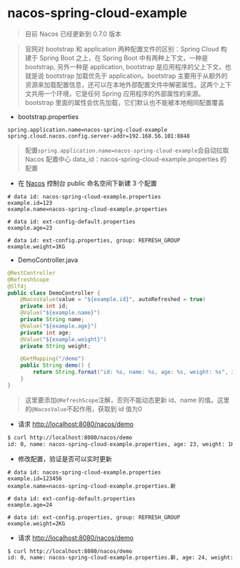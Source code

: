 # nacos-spring-cloud-example
> 目前 Nacos 已经更新到 0.7.0 版本

> 官网对 bootstrap 和 application 两种配置文件的区别：Spring Cloud 构建于 Spring Boot 之上，在 Spring Boot 中有两种上下文，一种是 bootstrap, 另外一种是 application, bootstrap 是应用程序的父上下文，也就是说 bootstrap 加载优先于 application。bootstrap 主要用于从额外的资源来加载配置信息，还可以在本地外部配置文件中解密属性。这两个上下文共用一个环境，它是任何 Spring 应用程序的外部属性的来源。bootstrap 里面的属性会优先加载，它们默认也不能被本地相同配置覆盖

- bootstrap.properties
```properties
spring.application.name=nacos-spring-cloud-example
spring.cloud.nacos.config.server-addr=192.168.56.101:8848
```
> 配置`spring.application.name=nacos-spring-cloud-example`会自动拉取 Nacos 配置中心 data_id：nacos-spring-cloud-example.properties 的配置

- 在 [Nacos](https://nacos.io/zh-cn/) 控制台 public 命名空间下新建 3 个配置
```properties
# data id: nacos-spring-cloud-example.properties
example.id=123
example.name=nacos-spring-cloud-example.properties

# data id: ext-config-default.properties
example.age=23

# data id: ext-config.properties, group: REFRESH_GROUP
example.weight=1KG
```

- DemoController.java
```java
@RestController
@RefreshScope
@Slf4j
public class DemoController {
    @NacosValue(value = "${example.id}", autoRefreshed = true)
    private int id;
    @Value("${example.name}")
    private String name;
    @Value("${example.age}")
    private int age;
    @Value("${example.weight}")
    private String weight;

    @GetMapping("/demo")
    public String demo() {
        return String.format("id: %s, name: %s, age: %s, weight: %s", id, name, age, weight);
    }
}
```
> 这里要添加`@RefreshScope`注解，否则不能动态更新 id、name 的值。这里的`@NacosValue`不起作用，获取到 id 值为0

- 请求 [http://localhost:8080/nacos/demo](http://localhost:8080/nacos/demo)
```bash
$ curl http://localhost:8080/nacos/demo
id: 0, name: nacos-spring-cloud-example.properties, age: 23, weight: 1KG
```

- 修改配置，验证是否可以实时更新
```properties
# data id: nacos-spring-cloud-example.properties
example.id=123456
example.name=nacos-spring-cloud-example.properties.新

# data id: ext-config-default.properties
example.age=24

# data id: ext-config.properties, group: REFRESH_GROUP
example.weight=2KG
```
- 请求 [http://localhost:8080/nacos/demo](http://localhost:8080/nacos/demo)
```bash
$ curl http://localhost:8080/nacos/demo
id: 0, name: nacos-spring-cloud-example.properties.新, age: 24, weight: 2KG
```
